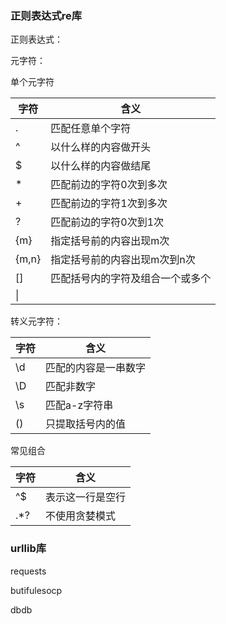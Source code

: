 ### 正则表达式re库

正则表达式：

元字符：

单个元字符

| 字符  | 含义                             |
| ----- | -------------------------------- |
| .     | 匹配任意单个字符                 |
| ^     | 以什么样的内容做开头             |
| $     | 以什么样的内容做结尾             |
| *     | 匹配前边的字符0次到多次          |
| +     | 匹配前边的字符1次到多次          |
| ?     | 匹配前边的字符0次到1次           |
| {m}   | 指定括号前的内容出现m次          |
| {m,n} | 指定括号前的内容出现m次到n次     |
| []    | 匹配括号内的字符及组合一个或多个 |
| \|    |                                  |

转义元字符：

| 字符 | 含义                 |
| ---- | -------------------- |
| \d   | 匹配的内容是一串数字 |
| \D   | 匹配非数字           |
| \s   | 匹配a-z字符串        |
| ()   | 只提取括号内的值     |

常见组合

| 字符 | 含义             |
| ---- | ---------------- |
| ^$   | 表示这一行是空行 |
| .*?  | 不使用贪婪模式   |

### urllib库

requests

butifulesocp

dbdb